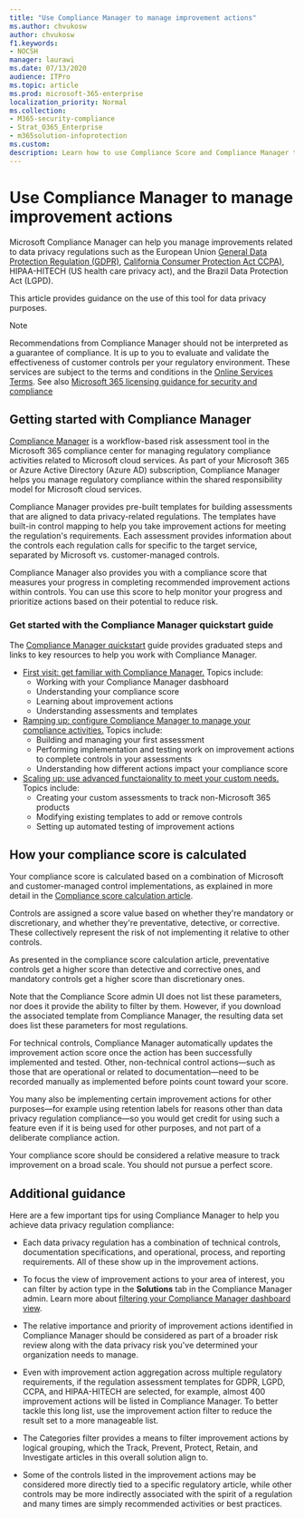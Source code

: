 ```yaml
---
title: "Use Compliance Manager to manage improvement actions"
ms.author: chvukosw
author: chvukosw
f1.keywords:
- NOCSH
manager: laurawi
ms.date: 07/13/2020
audience: ITPro
ms.topic: article
ms.prod: microsoft-365-enterprise
localization_priority: Normal
ms.collection: 
- M365-security-compliance
- Strat_O365_Enterprise
- m365solution-infoprotection
ms.custom: 
description: Learn how to use Compliance Score and Compliance Manager to improve your level of protection for personal data.
---
```


# Use Compliance Manager to manage improvement actions

Microsoft Compliance Manager can help you manage improvements related to data privacy regulations such as the European Union [General Data Protection Regulation (GDPR)](../compliance/gdpr.md), [California Consumer Protection Act CCPA)](../compliance/ccpa-faq.md), HIPAA-HITECH (US health care privacy act), and the Brazil Data Protection Act (LGPD).

This article provides guidance on the use of this tool for data privacy purposes.

>[!Note]
>Recommendations from Compliance Manager should not be interpreted as a guarantee of compliance. It is up to you to evaluate and validate the effectiveness of customer controls per your regulatory environment. These services are subject to the terms and conditions in the [Online Services Terms](https://go.microsoft.com/fwlink/?linkid=2108910). See also [Microsoft 365 licensing guidance for security and compliance](https://docs.microsoft.com/office365/servicedescriptions/microsoft-365-service-descriptions/microsoft-365-tenantlevel-services-licensing-guidance/microsoft-365-security-compliance-licensing-guidance#compliance-manager)
>

## Getting started with Compliance Manager

[Compliance Manager](../compliance/compliance-manager.md) is a workflow-based risk assessment tool in the Microsoft 365 compliance center for managing regulatory compliance activities related to Microsoft cloud services. As part of your Microsoft 365 or Azure Active Directory (Azure AD) subscription, Compliance Manager helps you manage regulatory compliance within the shared responsibility model for Microsoft cloud services.

Compliance Manager provides pre-built templates for building assessments that are aligned to data privacy-related regulations. The templates have built-in control mapping to help you take improvement actions for meeting the regulation's requirements. Each assessment provides information about the controls each regulation calls for specific to the target service, separated by Microsoft vs. customer-managed controls.

Compliance Manager also provides you with a compliance score that measures your progress in completing recommended improvement actions within controls. You can use this score to help monitor your progress and prioritize actions based on their potential to reduce risk.

### Get started with the Compliance Manager quickstart guide

The [Compliance Manager quickstart](../compliance/compliance-manager-quickstart.md) guide provides graduated steps and links to key resources to help you work with Compliance Manager.

- [First visit: get familiar with Compliance Manager.](../compliance/compliance-manager-quickstart.md#first-visit-get-to-know-compliance-manager) Topics include:
    - Working with your Compliance Manager dasbhoard
    - Understanding your compliance score
    - Learning about improvement actions
    - Understanding assessments and templates
- [Ramping up: configure Compliance Manager to manage your compliance activities.](../compliance/compliance-manager-quickstart.md#amping-up-configure-compliance-manager-to-manage-your-compliance-activities) Topics include:
    - Building and managing your first assessment
    - Performing implementation and testing work on improvement actions to complete controls in your assessments
    - Understanding how different actions impact your compliance score
- [Scaling up: use advanced functaionality to meet your custom needs.](../compliance/compliance-manager-quickstart.md#scaling-up-use-advanced-functionality-to-meet-your-custom-needs) Topics include:
    - Creating your custom assessments to track non-Microsoft 365 products
    - Modifying existing templates to add or remove controls
    - Setting up automated testing of improvement actions

## How your compliance score is calculated

Your compliance score is calculated based on a combination of Microsoft and customer-managed control implementations, as explained in more detail in the [Compliance score calculation article](../compliance/compliance-score-calculation.md).

Controls are assigned a score value based on whether they're mandatory or discretionary, and whether they're preventative, detective, or corrective. These collectively represent the risk of not implementing it relative to other controls.

As presented in the compliance score calculation article, preventative controls get a higher score than detective and corrective ones, and mandatory controls get a higher score than discretionary ones.

Note that the Compliance Score admin UI does not list these parameters, nor does it provide the ability to filter by them. However, if you download the associated template from  Compliance Manager, the resulting data set does list these parameters for most regulations.

For technical controls, Compliance Manager automatically updates the improvement action score once the action has been successfully implemented and tested. Other, non-technical control actions&mdash;such as those that are operational or related to documentation&mdash;need to be recorded manually as implemented before points count toward your score.

You many also be implementing certain improvement actions for other purposes&mdash;for example using retention labels for reasons other than data privacy regulation compliance&mdash;so you would get credit for using such a feature even if it is being used for other purposes, and not part of a deliberate compliance action.

Your compliance score should be considered a relative measure to track improvement on a broad scale. You should not pursue a perfect score.

## Additional guidance

Here are a few important tips for using Compliance Manager to help you achieve data privacy regulation compliance:

- Each data privacy regulation has a combination of technical controls, documentation specifications, and operational, process, and reporting requirements. All of these show up in the improvement actions.

- To focus the view of improvement actions to your area of interest, you can filter by action type in the **Solutions** tab in the Compliance Manager admin. Learn more about [filtering your Compliance Manager dashboard view](../compliance/ompliance-manager-setup.md#filtering-your-dashboard-view).

- The relative importance and priority of improvement actions identified in Compliance Manager should be considered as part of a broader risk review along with the data privacy risk you've determined your organization needs to manage.

- Even with improvement action aggregation across multiple regulatory requirements, if the regulation assessment templates for GDPR, LGPD, CCPA, and HIPAA-HITECH are selected, for example, almost 400 improvement actions will be listed in Compliance Manager. To better tackle this long list, use the improvement action filter to reduce the result set to a more manageable list.

- The Categories filter provides a means to filter improvement actions by logical grouping, which the Track, Prevent, Protect, Retain, and Investigate articles in this overall solution align to.

- Some of the controls listed in the improvement actions may be considered more directly tied to a specific regulatory article, while other controls may be more indirectly associated with the spirit of a regulation and many times are simply recommended activities or best practices.